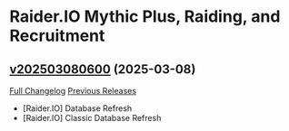 # Raider.IO Mythic Plus, Raiding, and Recruitment

## [v202503080600](https://github.com/RaiderIO/raiderio-addon/tree/v202503080600) (2025-03-08)
[Full Changelog](https://github.com/RaiderIO/raiderio-addon/compare/v202503080227...v202503080600) [Previous Releases](https://github.com/RaiderIO/raiderio-addon/releases)

- [Raider.IO] Database Refresh  
- [Raider.IO] Classic Database Refresh  
